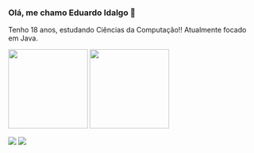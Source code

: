 
### Olá, me chamo Eduardo Idalgo 👋
Tenho 18 anos, estudando Ciências da Computação!!
Atualmente focado em Java.

<img height="160em" src="https://github-readme-stats.vercel.app/api?username=idaaalgo&show_icons=true&theme=dracula&count_private=true)](https://github.com/anuraghazra/github-readme-stats)"/>  <img height="160em" src="https://github-readme-stats.vercel.app/api/top-langs/?username=idaaalgo&layout=compact&langs_count=7&theme=dark"/>

<div>
 <a href="https://www.instagram.com/idaaalgo/" target="_blank"><img src="https://img.shields.io/badge/-Instagram-%23E4405F?style=for-the-badge&logo=instagram&logoColor=white" target="_blank"></a>
 <a href="https://www.linkedin.com/in/eduardo-idalgo-27b470211/" target="_blank"><img src="https://img.shields.io/badge/-LinkedIn-%230077B5?style=for-the-badge&logo=linkedin&logoColor=white" target="_blank"></a> 
</div>
